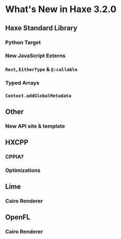 [_template]: ../templates/roundup.html
[date]: / "2015-05-14 10:31:00"
[modified]: / "2015-05-14 10:31:00"
[published]: / "2015-05-14 10:31:00"
[“”]: a ""
# What's New in Haxe 3.2.0

## Haxe Standard Library

### Python Target

### New JavaScript Externs

### `Rest`, `EitherType` & `@:callable`

### Typed Arrays

### `Context.addGlobalMetadata`

## Other

### New API site & template

## HXCPP

### CPPIA?

### Optimizations

## Lime

### Cairo Renderer

## OpenFL

### Cairo Renderer